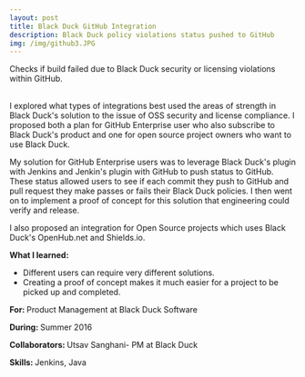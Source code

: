 ```yaml
---
layout: post
title: Black Duck GitHub Integration
description: Black Duck policy violations status pushed to GitHub
img: /img/github3.JPG
---
```


<div class="img_row">
	<img class="col three" src="{{ site.baseurl }}/img/github3.JPG" alt="" title="example image"/>
</div>
<div class="col three caption">
	Checks if build failed due to Black Duck security or licensing violations within GitHub.  
</div>

<br>

I explored what types of integrations best used the areas of strength in Black Duck's solution to the issue of OSS security and license compliance. I proposed both a plan for GitHub Enterprise user who also subscribe to Black Duck's product and one for open source project owners who want to use Black Duck.

My solution for GitHub Enterprise users was to leverage Black Duck's plugin with Jenkins and Jenkin's plugin with GitHub to push status to GitHub. These status allowed users to see if each commit they push to GitHub and pull request they make passes or fails their Black Duck policies. I then went on to implement a proof of concept for this solution that engineering could verify and release.

I also proposed an integration for Open Source projects which uses Black Duck's OpenHub.net and Shields.io.

<b>What I learned: </b>
- Different users can require very different solutions.
- Creating a proof of concept makes it much easier for a project to be picked up and completed.  

<b>For: </b>Product Management at Black Duck Software

<b>During: </b>Summer 2016

<b>Collaborators: </b>Utsav Sanghani- PM at Black Duck

<b>Skills: </b>Jenkins, Java